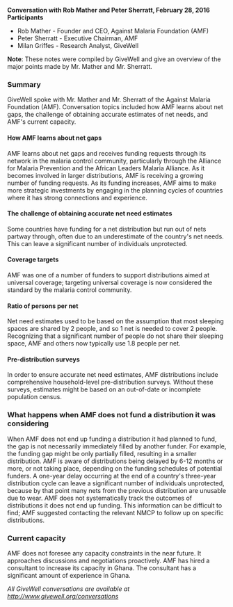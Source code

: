 **Conversation with Rob Mather and Peter Sherratt, February 28, 2016 Participants**

* Rob Mather - Founder and CEO, Against Malaria Foundation (AMF)
* Peter Sherratt - Executive Chairman, AMF
* Milan Griffes - Research Analyst, GiveWell

**Note**: These notes were compiled by GiveWell and give an overview of the major points made by Mr. Mather and Mr. Sherratt.

### Summary

GiveWell spoke with Mr. Mather and Mr. Sherratt of the Against Malaria Foundation (AMF). Conversation topics included how AMF learns about net gaps, the challenge of obtaining accurate estimates of net needs, and AMF's current capacity.

#### How AMF learns about net gaps

AMF learns about net gaps and receives funding requests through its network in the malaria control community, particularly through the Alliance for Malaria Prevention and the African Leaders Malaria Alliance. As it becomes involved in larger distributions, AMF is receiving a growing number of funding requests. As its funding increases, AMF aims to make more strategic investments by engaging in the planning cycles of countries where it has strong connections and experience.

#### The challenge of obtaining accurate net need estimates

Some countries have funding for a net distribution but run out of nets partway through, often due to an underestimate of the country's net needs. This can leave a significant number of individuals unprotected.

#### Coverage targets

AMF was one of a number of funders to support distributions aimed at universal coverage; targeting universal coverage is now considered the standard by the malaria control community.

#### Ratio of persons per net

Net need estimates used to be based on the assumption that most sleeping spaces are shared by 2 people, and so 1 net is needed to cover 2 people. Recognizing that a significant number of people do not share their sleeping space, AMF and others now typically use 1.8 people per net.

#### Pre-distribution surveys

In order to ensure accurate net need estimates, AMF distributions include comprehensive household-level pre-distribution surveys. Without these surveys, estimates might be based on an out-of-date or incomplete population census.

### What happens when AMF does not fund a distribution it was considering

When AMF does not end up funding a distribution it had planned to fund, the gap is not necessarily immediately filled by another funder. For example, the funding gap might be only partially filled, resulting in a smaller distribution. AMF is aware of distributions being delayed by 6-12 months or more, or not taking place, depending on the funding schedules of potential funders. A one-year delay occurring at the end of a country's three-year distribution cycle can leave a significant number of individuals unprotected, because by that point many nets from the previous distribution are unusable due to wear. AMF does not systematically track the outcomes of distributions it does not end up funding. This information can be difficult to find; AMF suggested contacting the relevant NMCP to follow up on specific distributions.

### Current capacity

AMF does not foresee any capacity constraints in the near future. It approaches discussions and negotiations proactively. AMF has hired a consultant to increase its capacity in Ghana. The consultant has a significant amount of experience in Ghana.

_All GiveWell conversations are available at http://www.givewell.org/conversations_